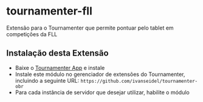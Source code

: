 # tournamenter-fll
Extensão para o Tournamenter que permite pontuar pelo tablet em competições da FLL

## Instalação desta Extensão
* Baixe o [Tournamenter App](https://github.com/ivanseidel/TournamenterApp) e instale
* Instale este módulo no gerenciador de extensões do Tournamenter, incluindo a seguinte URL: `https://github.com/ivanseidel/tournamenter-obr`
* Para cada instância de servidor que desejar utilizar, habilite o módulo
